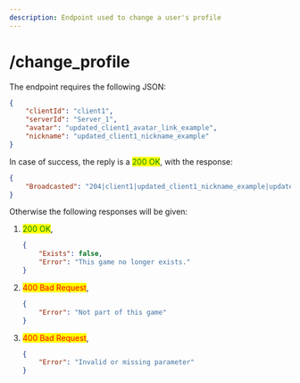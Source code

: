 ```yaml
---
description: Endpoint used to change a user's profile
---
```


# /change\_profile

The endpoint requires the following JSON:

```json
{
    "clientId": "client1",
    "serverId": "Server_1",
    "avatar": "updated_client1_avatar_link_example",
    "nickname": "updated_client1_nickname_example"
}
```

In case of success, the reply is a <mark style="color:green;">200 OK</mark>, with the response:

```json
{
    "Broadcasted": "204|client1|updated_client1_nickname_example|updated_client1_avatar_link_example"
}
```

Otherwise the following responses will be given:

1.  <mark style="color:green;">200 OK</mark>,

    ```json
    {
        "Exists": false,
        "Error": "This game no longer exists."
    }
    ```
2.  <mark style="color:red;">400 Bad Request</mark>,

    ```json
    {
        "Error": "Not part of this game"
    }
    ```
3.  <mark style="color:red;">400 Bad Request</mark>,

    ```json
    {
        "Error": "Invalid or missing parameter"
    }
    ```
